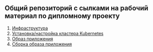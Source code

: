 ## Общий репозиторий с сылками на рабочий материал по дипломному проекту
1. [Инфраструктура](https://github.com/ValentinStupa/diplom_infra) 
2. [Установка/настройка кластера Kubernetes](https://github.com/ValentinStupa/diplom_k8s)
3. [Образ приложения](https://hub.docker.com/r/valentinstupa/custom-nginx/tags)
4. [Сборка образа приложения](https://github.com/ValentinStupa/diplom_images)
